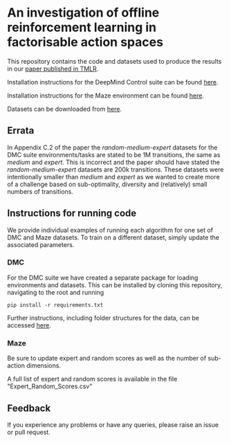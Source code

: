 # An investigation of offline reinforcement learning in factorisable action spaces

This repository contains the code and datasets used to produce the results in our [paper published in TMLR](https://openreview.net/pdf?id=STwxyUfpNV).

Installation instructions for the DeepMind Control suite can be found [here](https://github.com/google-deepmind/dm_control).

Installation instructions for the Maze environment can be found [here](https://github.com/yashchandak/lifelong_changing_actions).

Datasets can be downloaded from [here](https://warwickfiles.warwick.ac.uk/s/GrGH9RsyDRajASq?path=%2F).

## Errata
In Appendix C.2 of the paper the _random-medium-expert_ datasets for the DMC suite environments/tasks are stated to be 1M transitions, the same as _medium_ and _expert_.  This is incorrect and the paper should have stated the _random-medium-expert_ datasets are 200k transitions.  These datasets were intentionally smaller than _medium_ and _expert_ as we wanted to create more of a challenge based on sub-optimality, diversity and (relatively) small numbers of transitions.

## Instructions for running code
We provide individual examples of running each algorithm for one set of DMC and Maze datasets.  To train on a different dataset, simply update the associated parameters.

### DMC

For the DMC suite we have created a separate package for loading environments and datasets.  This can be installed by cloning this repository, navigating to the root and running 
```
pip install -r requirements.txt
```
Further instructions, including folder structures for the data, can be accessed [here](https://github.com/davidireland3/dmc_datasets).

### Maze

Be sure to update expert and random scores as well as the number of sub-action dimensions.

A full list of expert and random scores is available in the file "Expert_Random_Scores.csv"

## Feedback 
If you experience any problems or have any queries, please raise an issue or pull request.
